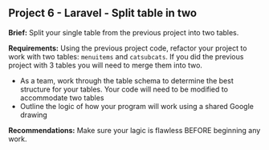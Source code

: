 ## Project 6 - Laravel - Split table in two

**Brief:** Split your single table from the previous project into two tables. 

**Requirements:** Using the previous project code, refactor your project to work with two tables: `menuitems` and `catsubcats`. If you did the previous project with 3 tables you will need to merge them into two.

- As a team, work through the table schema to determine the best structure for your tables.
Your code will need to be modified to accommodate two tables
- Outline the logic of how your program will work using a shared Google drawing

**Recommendations:** Make sure your lagic is flawless BEFORE beginning any work.